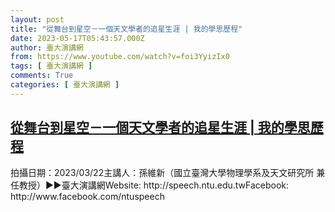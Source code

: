 ```yaml
---
layout: post
title: "從舞台到星空－一個天文學者的追星生涯 | 我的學思歷程"
date: 2023-05-17T05:43:57.000Z
author: 臺大演講網
from: https://www.youtube.com/watch?v=foi3YyizIx0
tags: [ 臺大演講網 ]
comments: True
categories: [ 臺大演講網 ]
---
```

<!--1684302237000-->
[從舞台到星空－一個天文學者的追星生涯 | 我的學思歷程](https://www.youtube.com/watch?v=foi3YyizIx0)
------

<div>
拍攝日期：2023/03/22主講人：孫維新（國立臺灣大學物理學系及天文研究所 兼任教授）►►臺大演講網Website: http://speech.ntu.edu.twFacebook: http://www.facebook.com/ntuspeech
</div>
